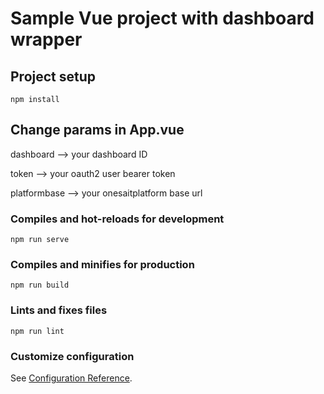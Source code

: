 # Sample Vue project with dashboard wrapper

## Project setup
```
npm install
```

## Change params in App.vue

dashboard --> your dashboard ID

token --> your oauth2 user bearer token

platformbase --> your onesaitplatform base url

### Compiles and hot-reloads for development
```
npm run serve
```

### Compiles and minifies for production
```
npm run build
```

### Lints and fixes files
```
npm run lint
```

### Customize configuration
See [Configuration Reference](https://cli.vuejs.org/config/).
